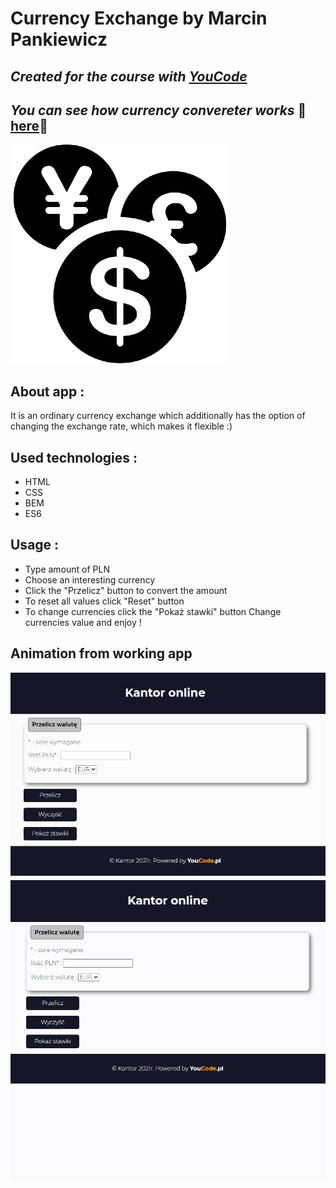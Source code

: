 # Currency Exchange by Marcin Pankiewicz
## _Created for the course with [YouCode](https://youcode.pl)_
## _You can see how currency convereter works_  👀[here](https://marcin-pankiewicz.github.io/currency-exchange/)👀
![logo](images/logo.png)
## About app :
It is an ordinary currency exchange  which additionally has the option of changing the exchange rate, which makes it flexible :)
## Used technologies :
- HTML
- CSS
- BEM
- ES6
## Usage :
- Type amount of PLN
- Choose an interesting currency
- Click the "Przelicz" button to convert the amount
- To reset all values click "Reset" button
- To change currencies click the "Pokaż stawki" button 
Change currencies value and enjoy !

## Animation from working app

 ![howToUse](images/howToUse.gif)
 ![howToChangeRate](images/howToChangeRate.gif)